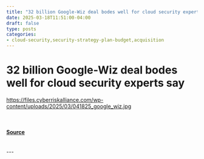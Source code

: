```yaml
---
title: "32 billion Google-Wiz deal bodes well for cloud security experts say"
date: 2025-03-18T11:51:00-04:00
draft: false
type: posts
categories: 
- cloud-security,security-strategy-plan-budget,acquisition
---
```

# 32 billion Google-Wiz deal bodes well for cloud security experts say
https://files.cyberriskalliance.com/wp-content/uploads/2025/03/041825_google_wiz.jpg
<br/>

<br/>


#### [Source](https://www.scworld.com/news/32-billion-google-wiz-deal-bodes-well-for-cloud-security-experts-say)

<br/>
---
